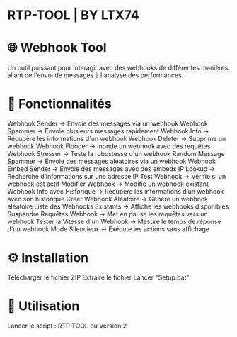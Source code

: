 # RTP-TOOL | BY LTX74

# 🌐 Webhook Tool
Un outil puissant pour interagir avec des webhooks de différentes manières, allant de l'envoi de messages à l'analyse des performances.

# 📌 Fonctionnalités
Webhook Sender → Envoie des messages via un webhook
Webhook Spammer → Envoie plusieurs messages rapidement
Webhook Info → Récupère les informations d'un webhook
Webhook Deleter → Supprime un webhook
Webhook Flooder → Inonde un webhook avec des requêtes
Webhook Stresser → Teste la robustesse d'un webhook
Random Message Spammer → Envoie des messages aléatoires via un webhook
Webhook Embed Sender → Envoie des messages avec des embeds
IP Lookup → Recherche d’informations sur une adresse IP
Test Webhook → Vérifie si un webhook est actif
Modifier Webhook → Modifie un webhook existant
Webhook Info avec Historique → Récupère les informations d’un webhook avec son historique
Créer Webhook Aléatoire → Génère un webhook aléatoire
Liste des Webhooks Existants → Affiche les webhooks disponibles
Suspendre Requêtes Webhook → Met en pause les requêtes vers un webhook
Tester la Vitesse d'un Webhook → Mesure le temps de réponse d'un webhook
Mode Silencieux → Exécute les actions sans affichage

# ⚙️ Installation
Télécharger le fichier ZIP
Extraire le fichier
Lancer "Setup.bat"

# 🚀 Utilisation
Lancer le script : RTP TOOL ou Version 2
